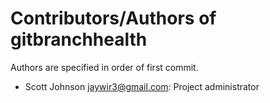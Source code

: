 Contributors/Authors of gitbranchhealth
=====================
Authors are specified in order of first commit.

* Scott Johnson <jaywir3@gmail.com>: Project administrator
